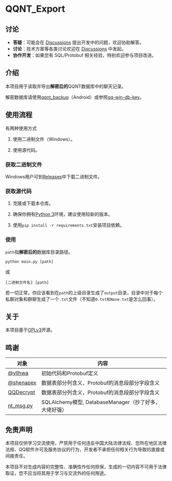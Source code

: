 # QQNT_Export

## 讨论

- **答疑**：可能会在 [Discussions](https://github.com/Tealina28/QQNT_Export/discussions) 提出开发中的问题，欢迎协助解答。
- **讨论**：技术方案等各类讨论欢迎在 [Discussions](https://github.com/Tealina28/QQNT_Export/discussions) 中发起。
- **协作开发**：如果您有 SQL/Protobuf 相关经验，特别欢迎参与项目改进。

## 介绍

本项目用于读取并导出**解密后的**QQNT数据库中的聊天记录。

解密数据库请使用[qqnt_backup](https://github.com/xCipHanD/qqnt_backup)（Android）或参照[qq-win-db-key](https://github.com/QQBackup/qq-win-db-key)。


## 使用流程

有两种使用方式

1. 使用二进制文件（Windows）。

2. 使用源代码。

### 获取二进制文件

Windows用户可到[Releases](https://github.com/Tealina28/QQNT_Export/releases)中下载二进制文件。

### 获取源代码

1. 克隆或下载本仓库。

2. 确保你拥有[Python 3](https://www.python.org/downloads/)环境，建议使用较新的版本。

3. 使用`pip install -r requirements.txt`安装项目依赖。

### 使用

`path`指**解密后的**数据库目录路径。

```
python main.py [path]
```

或

```
[二进制文件名] [path]
```
若一切正常，你应该看到在`path`的上级目录生成了`output`目录，目录中对于每个私聊对象和群聊生成了一个`.txt`文件（不知道`0.txt和None.txt`是怎么回事）。

## 关于

本项目基于[GPLv3](https://www.gnu.org/licenses/gpl-3.0.zh-cn.html)开源。

## 鸣谢


| 对象                                                    | 内容                                       |
|-------------------------------------------------------|------------------------------------------|
| [@yllhwa](https://github.com/yllhwa)                  | 初始代码和Protobuf定义                          |
| [@shenapex](https://github.com/shenapex)              | 数据表部分列含义，Protobuf的消息段部分字段含义              |
| [QQDecrypt](https://qq.sbcnm.top/)                    | 数据表部分列含义，Protobuf的消息段部分字段含义              |
| [nt_msg.py](https://github.com/BrokenC1oud/nt_msg.py) | SQLAlchemy模型, DatabaseManager（抄了好多，大佬好强） |

## 免责声明

本项目仅供学习交流使用，严禁用于任何违反中国大陆法律法规、您所在地区法律法规、QQ软件许可及服务协议的行为，开发者不承担任何相关行为导致的直接或间接责任。

本项目不对生成内容的完整性、准确性作任何担保，生成的一切内容不可用于法律取证，您不应当将其用于学习与交流外的任何用途。